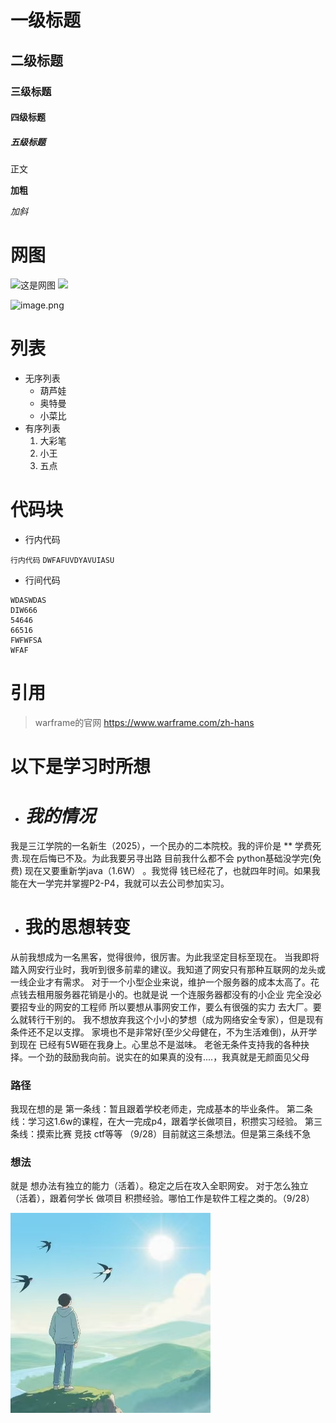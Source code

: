 # 一级标题

## 二级标题

### 三级标题

#### 四级标题

##### 五级标题



正文

**加粗**

*加斜*








# 网图

![这是网图](https://ts1.tc.mm.bing.net/th/id/OIP-C.FBf-UToXl49Hdy6dC6mVwQHaHa?w=202&h=211&c=8&rs=1&qlt=90&o=6&dpr=1.5&pid=3.1&rm=2)
![](https://ts1.tc.mm.bing.net/th/id/OIP-C.94vThm37fUIauPjrjkRKaQHaHa?w=202&h=211&c=8&rs=1&qlt=90&o=6&dpr=1.5&pid=3.1&rm=2)

![image.png](./image.png)


# 列表
* 无序列表
    * 葫芦娃
    * 奥特曼
    * 小菜比
* 有序列表
    1. 大彩笔
    1. 小王
    1. 五点


# 代码块

* 行内代码

`行内代码`
`DWFAFUVDYAVUIASU`




* 行间代码
```
WDASWDAS
DIW666
54646
66516
FWFWFSA
WFAF

```


# 引用
> warframe的官网 https://www.warframe.com/zh-hans








# 以下是学习时所想


* # *我的情况* 
我是三江学院的一名新生（2025），一个民办的二本院校。我的评价是 ** 学费死贵.现在后悔已不及。为此我要另寻出路
目前我什么都不会
python基础没学完(免费)
现在又要重新学java（1.6W） 。我觉得 钱已经花了，也就四年时间。如果我能在大一学完并掌握P2-P4，我就可以去公司参加实习。


* # **我的思想转变**
从前我想成为一名黑客，觉得很帅，很厉害。为此我坚定目标至现在。
当我即将踏入网安行业时，我听到很多前辈的建议。我知道了网安只有那种互联网的龙头或一线企业才有需求。
对于一个小型企业来说，维护一个服务器的成本太高了。花点钱去租用服务器花销是小的。也就是说 一个连服务器都没有的小企业 完全没必要招专业的网安的工程师
所以要想从事网安工作，要么有很强的实力 去大厂。要么就转行干别的。
我不想放弃我这个小小的梦想（成为网络安全专家），但是现有条件还不足以支撑。
家境也不是非常好(至少父母健在，不为生活难倒)，从开学到现在 已经有5W砸在我身上。心里总不是滋味。
老爸无条件支持我的各种抉择。一个劲的鼓励我向前。说实在的如果真的没有....，我真就是无颜面见父母

### 路径
我现在想的是
第一条线：暂且跟着学校老师走，完成基本的毕业条件。
第二条线：学习这1.6w的课程，在大一完成p4，跟着学长做项目，积攒实习经验。
第三条线：摸索比赛  竞技  ctf等等
（9/28）目前就这三条想法。但是第三条线不急

### 想法
就是 想办法有独立的能力（活着）。稳定之后在攻入全职网安。
对于怎么独立（活着），跟着何学长 做项目 积攒经验。哪怕工作是软件工程之类的。（9/28）



![](1.png)


